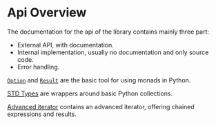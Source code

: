 # Api Overview

The documentation for the api of the library contains mainly three part:

- External API, with documentation.
- Internal implementation, usually no documentation and only source code.
- Error handling.

[`Option`](./option.md) and [`Result`](./result.md) are the basic tool for using monads in Python.

[STD Types](./std_types.md) are wrappers around basic Python collections.

[Advanced iterator](./iterator_tools.md) contains an advanced iterator, offering chained expressions and results.
